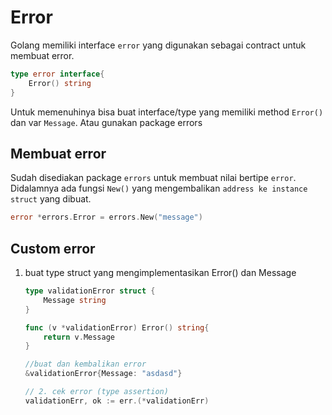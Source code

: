 # Error

Golang memiliki interface `error` yang digunakan sebagai contract untuk membuat error.

```go
type error interface{
    Error() string
}
```

Untuk memenuhinya bisa buat interface/type yang memiliki method `Error()` dan var `Message`. Atau gunakan package errors

## Membuat error

Sudah disediakan package `errors` untuk membuat nilai bertipe `error`. Didalamnya ada fungsi `New()` yang mengembalikan `address ke instance struct` yang dibuat.

```go
error *errors.Error = errors.New("message")
```

## Custom error

1. buat type struct yang mengimplementasikan Error() dan Message

    ```go
    type validationError struct {
        Message string
    }
    
    func (v *validationError) Error() string{
        return v.Message 
    }

    //buat dan kembalikan error
    &validationError{Message: "asdasd"}

    // 2. cek error (type assertion)
    validationErr, ok := err.(*validationErr)
    ```
